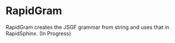 # RapidGram
RapidGram creates the JSGF grammar from string and uses that in RapidSphinx. (In Progress)
